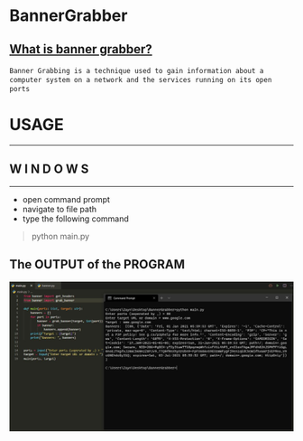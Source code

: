 # BannerGrabber

## [What is banner grabber?](https://en.wikipedia.org/wiki/Banner_grabbing)
    Banner Grabbing is a technique used to gain information about a computer system on a network and the services running on its open ports


# USAGE
-----------------------------------
##    W I N D O W S
-----------------------------------
- open command prompt
- navigate to  file path
- type the following command
>python main.py <br/>



## The OUTPUT of the PROGRAM

![Screenshot](./output.JPG)
